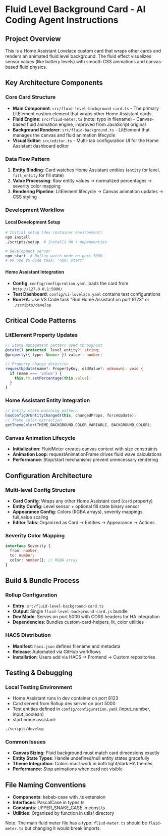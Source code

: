 # Fluid Level Background Card - AI Coding Agent Instructions

## Project Overview

This is a Home Assistant Lovelace custom card that wraps other cards and renders an animated fluid level background. The fluid effect visualizes sensor values (like battery levels) with smooth CSS animations and canvas-based fluid physics.

## Key Architecture Components

### Core Card Structure

- **Main Component**: `src/fluid-level-background-card.ts` - The primary LitElement custom element that wraps other Home Assistant cards
- **Fluid Engine**: `src/fliud-meter.ts` (note: typo in filename) - Canvas-based fluid animation engine, improved from JavaScript original
- **Background Renderer**: `src/fluid-background.ts` - LitElement that manages the canvas and fluid animation lifecycle
- **Visual Editor**: `src/editor.ts` - Multi-tab configuration UI for the Home Assistant dashboard editor

### Data Flow Pattern

1. **Entity Binding**: Card watches Home Assistant entities (`entity` for level, `fill_entity` for fill state)
2. **Value Processing**: Raw entity values → normalized percentages → severity color mapping
3. **Rendering Pipeline**: LitElement lifecycle → Canvas animation updates → CSS styling

### Development Workflow

#### Local Development Setup

```bash
# Initial setup (dev container environment)
npm install
./scripts/setup  # Installs HA + dependencies

# Development server
npm start  # Rollup watch mode on port 5000
# OR use VS Code task: "npm: start"
```

#### Home Assistant Integration

- **Config**: `config/configuration.yaml` loads the card from `http://127.0.0.1:5000/`
- **Test Dashboard**: `config/ui-lovelace.yaml` contains test configurations
- **Run HA**: Use VS Code task "Run Home Assistant on port 9123" or `./scripts/develop`

## Critical Code Patterns

### LitElement Property Updates

```typescript
// State management pattern used throughout
@state() protected _level_entity?: string;
@property({ type: Number }) value!: number;

// Property change detection
requestUpdate(name?: PropertyKey, oldValue?: unknown): void {
  if (name === 'value') {
    this.fm.setPercentage(this.value);
  }
}
```

### Home Assistant Entity Integration

```typescript
// Entity state watching pattern
hasConfigOrEntityChanged(this, changedProps, forceUpdate);
// Theme color extraction
getThemeColor(THEME_BACKGROUND_COLOR_VARIABLE, BACKGROUND_COLOR);
```

### Canvas Animation Lifecycle

- **Initialization**: FluidMeter creates canvas context with size constraints
- **Animation Loop**: requestAnimationFrame drives fluid wave calculations
- **Performance**: Stop/start mechanisms prevent unnecessary rendering

## Configuration Architecture

### Multi-level Config Structure

- **Card Config**: Wraps any other Home Assistant card (`card` property)
- **Entity Config**: Level sensor + optional fill state binary sensor
- **Appearance Config**: Colors (RGBA arrays), severity mappings, full_value scaling
- **Editor Tabs**: Organized as Card → Entities → Appearance → Actions

### Severity Color Mapping

```typescript
interface Severity {
  from: number;
  to: number;
  color: number[]; // RGBA array
}
```

## Build & Bundle Process

### Rollup Configuration

- **Entry**: `src/fluid-level-background-card.ts`
- **Output**: Single `fluid-level-background-card.js` bundle
- **Dev Mode**: Serves on port 5000 with CORS headers for HA integration
- **Dependencies**: Bundles custom-card-helpers, lit, color utilities

### HACS Distribution

- **Manifest**: `hacs.json` defines filename and metadata
- **Release**: Automated via GitHub workflows
- **Installation**: Users add via HACS → Frontend → Custom repositories

## Testing & Debugging

### Local Testing Environment

- Home Assistant runs in dev container on port 8123
- Card served from Rollup dev server on port 5000
- Test entities defined in `config/configuration.yaml` (input_number, input_boolean)
- start home assistant:

```bash
./scripts/develop
```

### Common Issues

- **Canvas Sizing**: Fluid background must match card dimensions exactly
- **Entity State Types**: Handle undefined/null entity states gracefully
- **Theme Integration**: Colors must work in both light/dark HA themes
- **Performance**: Stop animations when card not visible

## File Naming Conventions

- **Components**: kebab-case with .ts extension
- **Interfaces**: PascalCase in types.ts
- **Constants**: UPPER_SNAKE_CASE in const.ts
- **Utilities**: Organized by function in utils/ directory

Note: The main fluid meter file has a typo: `fliud-meter.ts` should be `fluid-meter.ts` but changing it would break imports.
